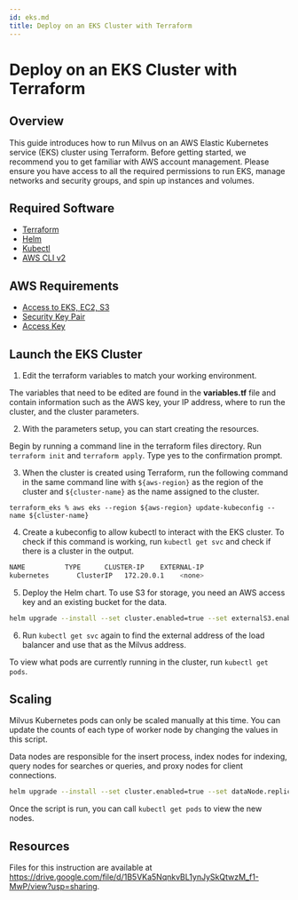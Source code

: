 ```yaml
---
id: eks.md
title: Deploy on an EKS Cluster with Terraform
---
```


# Deploy on an EKS Cluster with Terraform

## Overview
This guide introduces how to run Milvus on an AWS Elastic Kubernetes service (EKS) cluster using Terraform. Before getting started, we recommend you to get familiar with AWS account management. Please ensure you have access to all the required permissions to run EKS, manage networks and security groups, and spin up instances and volumes.  

## Required Software

- [Terraform](https://learn.hashicorp.com/tutorials/terraform/install-cli)
- [Helm](https://helm.sh/docs/intro/install/)
- [Kubectl](https://kubernetes.io/docs/tasks/tools/)
- [AWS CLI v2](https://docs.aws.amazon.com/cli/latest/userguide/install-cliv2.html)

## AWS Requirements 

- [Access to EKS, EC2, S3](https://docs.aws.amazon.com/AWSEC2/latest/UserGuide/iam-roles-for-amazon-ec2.html)
- [Security Key Pair](https://docs.aws.amazon.com/general/latest/gr/aws-sec-cred-types.html)
- [Access Key](https://docs.aws.amazon.com/general/latest/gr/aws-sec-cred-types.html)

## Launch the EKS Cluster

1. Edit the terraform variables to match your working environment.

The variables that need to be edited are found in the **variables.tf** file and contain information such as the AWS key, your IP address, where to run the cluster, and the cluster parameters.

2. With the parameters setup, you can start creating the resources. 

Begin by running a command line in the terraform files directory. Run `terraform init` and `terraform apply`. Type yes to the confirmation prompt. 

3. When the cluster is created using Terraform, run the following command in the same command line with `${aws-region}` as the region of the cluster and  `${cluster-name}` as the name assigned to the cluster. 

```
terraform_eks % aws eks --region ${aws-region} update-kubeconfig --name ${cluster-name}
```

4. Create a kubeconfig to allow kubectl to interact with the EKS cluster. To check if this command is working, run `kubectl get svc` and check if there is a cluster in the output. 

```bash
NAME          TYPE      CLUSTER-IP    EXTERNAL-IP                                PORT(S)             AGE
kubernetes       ClusterIP   172.20.0.1    <none>                                  443/TCP             106m
```

5. Deploy the Helm chart. To use S3 for storage, you need an AWS access key and an existing bucket for the data.

```Bash
helm upgrade --install --set cluster.enabled=true --set externalS3.enabled=true --set externalS3.host='s3.us-east-2.amazonaws.com' --set externalS3.port=80 --set externalS3.accessKey=${access-key} --set externalS3.secretKey=${secret-key} --set externalS3.bucketName=${bucket-name} --set minio.enabled=False --set service.type=LoadBalancer milvus milvus/milvus
```


6. Run `kubectl get svc` again to find the external address of the load balancer and use that as the Milvus address. 

<div class="alert note">
To view what pods are currently running in the cluster, run <code>kubectl get pods</code>.
</div>

## Scaling

Milvus Kubernetes pods can only be scaled manually at this time. You can update the counts of each type of worker node by changing the values in this script. 

<div class="alert note">
Data nodes are responsible for the insert process, index nodes for indexing, query nodes for searches or queries, and proxy nodes for client connections. 
</div>

```bash
helm upgrade --install --set cluster.enabled=true --set dataNode.replicas=1 --set indexNode.replicas=1 --set queryNode.replicas=1 --set proxy.replicas=1 --set externalS3.enabled=true --set externalS3.host='s3.us-east-2.amazonaws.com' --set externalS3.port=80 --set externalS3.accessKey=${access-key} --set externalS3.secretKey=${secret-key} --set externalS3.bucketName=${bucket-name} --set minio.enabled=False --set service.type=LoadBalancer milvus milvus/milvus
```

Once the script is run, you can call `kubectl get pods` to view the new nodes.

## Resources


Files for this instruction are available at https://drive.google.com/file/d/1B5VKa5NqnkvBL1ynJySkQtwzM_f1-MwP/view?usp=sharing.

